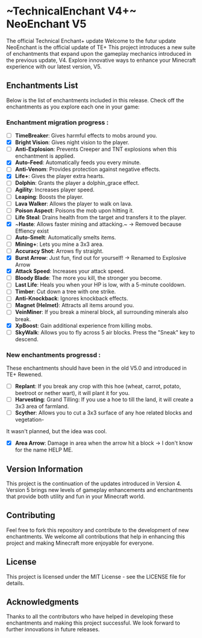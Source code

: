 # ~TechnicalEnchant V4+~ NeoEnchant V5
The official Technical Enchant+ update
Welcome to the futur update NeoEnchant is the official update of TE+ This project introduces a new suite of enchantments that expand upon the gameplay mechanics introduced in the previous update, V4. Explore innovative ways to enhance your Minecraft experience with our latest version, V5.

## Enchantments List
Below is the list of enchantments included in this release. Check off the enchantments as you explore each one in your game:

### Enchantment migration progress :
- [ ] **TimeBreaker**: Gives harmful effects to mobs around you.
- [x] **Bright Vision**: Gives night vision to the player.
- [ ] **Anti-Explosion**: Prevents Creeper and TNT explosions when this enchantment is applied.
- [x] **Auto-Feed**: Automatically feeds you every minute.
- [ ] **Anti-Venom**: Provides protection against negative effects.
- [x] **Life+**: Gives the player extra hearts.
- [ ] **Dolphin**: Grants the player a dolphin_grace effect.
- [ ] **Agility**: Increases player speed.
- [ ] **Leaping**: Boosts the player.
- [ ] **Lava Walker**: Allows the player to walk on lava.
- [ ] **Poison Aspect**: Poisons the mob upon hitting it.
- [ ] **Life Steal**: Drains health from the target and transfers it to the player.
- [x] ~**Haste**: Allows faster mining and attacking.~ -> Removed because Effiency exist
- [ ] **Auto-Smelt**: Automatically smelts items.
- [ ] **Mining+**: Lets you mine a 3x3 area.
- [ ] **Accuracy Shot**: Arrows fly straight.
- [x] **Burst Arrow**: Just fun, find out for yourself! -> Renamed to Explosive Arrow
- [x] **Attack Speed**: Increases your attack speed.
- [ ] **Bloody Blade**: The more you kill, the stronger you become.
- [ ] **Last Life**: Heals you when your HP is low, with a 5-minute cooldown.
- [ ] **Timber**: Cut down a tree with one strike.
- [ ] **Anti-Knockback**: Ignores knockback effects.
- [ ] **Magnet (Helmet)**: Attracts all items around you.
- [ ] **VeinMiner**: If you break a mineral block, all surrounding minerals also break.
- [x] **XpBoost**: Gain additional experience from killing mobs.
- [ ] **SkyWalk**: Allows you to fly across 5 air blocks. Press the "Sneak" key to descend.

### New enchantments progressd :
These enchantments should have been in the old V5.0 and introduced in TE+ Rewened.
- [ ] **Replant**: If you break any crop with this hoe (wheat, carrot, potato, beetroot or nether wart), it will plant it for you.
- [ ] **Harvesting**: Grand Tilling: If you use a hoe to till the land, it will create a 3x3 area of farmland.
- [ ] **Scyther**: Allows you to cut a 3x3 surface of any hoe related blocks and vegetation-

It wasn't planned, but the idea was cool.
- [x] **Area Arrow**: Damage in area when the arrow hit a block -> I don't know for the name HELP ME.

## Version Information
This project is the continuation of the updates introduced in Version 4. Version 5 brings new levels of gameplay enhancements and enchantments that provide both utility and fun in your Minecraft world.

## Contributing
Feel free to fork this repository and contribute to the development of new enchantments. We welcome all contributions that help in enhancing this project and making Minecraft more enjoyable for everyone.

## License
This project is licensed under the MIT License - see the LICENSE file for details.

## Acknowledgments
Thanks to all the contributors who have helped in developing these enchantments and making this project successful. We look forward to further innovations in future releases.
